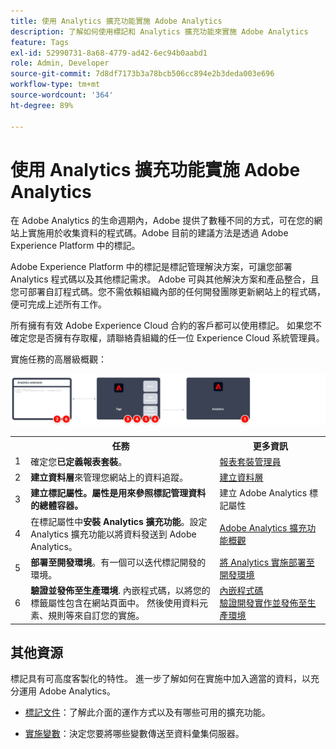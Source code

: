```yaml
---
title: 使用 Analytics 擴充功能實施 Adobe Analytics
description: 了解如何使用標記和 Analytics 擴充功能來實施 Adobe Analytics
feature: Tags
exl-id: 52990731-8a68-4779-ad42-6ec94b0aabd1
role: Admin, Developer
source-git-commit: 7d8df7173b3a78bcb506cc894e2b3deda003e696
workflow-type: tm+mt
source-wordcount: '364'
ht-degree: 89%

---
```


# 使用 Analytics 擴充功能實施 Adobe Analytics

在 Adobe Analytics 的生命週期內，Adobe 提供了數種不同的方式，可在您的網站上實施用於收集資料的程式碼。Adobe 目前的建議方法是透過 Adobe Experience Platform 中的標記。

Adobe Experience Platform 中的標記是標記管理解決方案，可讓您部署 Analytics 程式碼以及其他標記需求。 Adobe 可與其他解決方案和產品整合，且您可部署自訂程式碼。您不需依賴組織內部的任何開發團隊更新網站上的程式碼，便可完成上述所有工作。

所有擁有有效 Adobe Experience Cloud 合約的客戶都可以使用標記。 如果您不確定您是否擁有存取權，請聯絡貴組織的任一位 Experience Cloud 系統管理員。

實施任務的高層級概觀：



![如何使用Adobe Analytics擴充功能工作流程實施Analytics，如本節所述。](../assets/analytics-extension-annotated.png)

<table style="width:100%">

<tr>
<th style="width:5%"></th><th style="width:60%"><b>任務</b></th><th style="width:35%"><b>更多資訊</b></th>
</tr>

<tr>
<td> 1</td>
<td>確定您<b>已定義報表套裝</b>。</td>
<td><a href="../../admin/admin/c-manage-report-suites/report-suites-admin.md">報表套裝管理員</a></td>
</tr>

<tr>
<td>2</td>
<td><b>建立資料層</b>來管理您網站上的資料追蹤。</td>
<td>
<a href="../prepare/data-layer.md">建立資料層</a>
</td>
</tr>

<tr>
<td>3</td>
<td><b><b>建立標記屬性</b>。屬性是用來參照標記管理資料的總體容器。</td>
<td><a ref="../launch/create-analytics-property.md">建立 Adobe Analytics 標記屬性</a></td>
</tr>

<tr>
<td>4</td><td>在標記屬性中<b>安裝 Analytics 擴充功能</b>。設定 Analytics 擴充功能以將資料發送到 Adobe Analytics。</td>
<td><a href="https://experienceleague.adobe.com/docs/experience-platform/tags/extensions/client/analytics/overview.html?lang=zh-Hant">Adobe Analytics 擴充功能概觀</a></td>
</tr>

<tr>
<td>5</td>
<td><b>部署至開發環境</b>。有一個可以迭代標記開發的環境。</td>
<td><a href="./deploy-dev.md">將 Analytics 實施部署至開發環境</td>
</tr>

<tr>
<td>6</td> 
<td><b>驗證並發佈至生產環境</b>. 內嵌程式碼，以將您的標籤屬性包含在網站頁面中。 然後使用資料元素、規則等來自訂您的實施。</td>
<td><a href="https://experienceleague.adobe.com/docs/experience-platform/tags/publish/environments/environments.html?lang=en#embed-code">內嵌程式碼</a><br/><a href="./validate-publish-prod.md">驗證開發實作並發佈至生產環境</a></td>
</tr>

</table>

## 其他資源

標記具有可高度客製化的特性。 進一步了解如何在實施中加入適當的資料，以充分運用 Adobe Analytics。

- [標記文件](https://experienceleague.adobe.com/docs/experience-platform/tags/home.html?lang=zh-Hant#)：了解此介面的運作方式以及有哪些可用的擴充功能。

- [實施變數](../vars/overview.md)：決定您要將哪些變數傳送至資料彙集伺服器。
